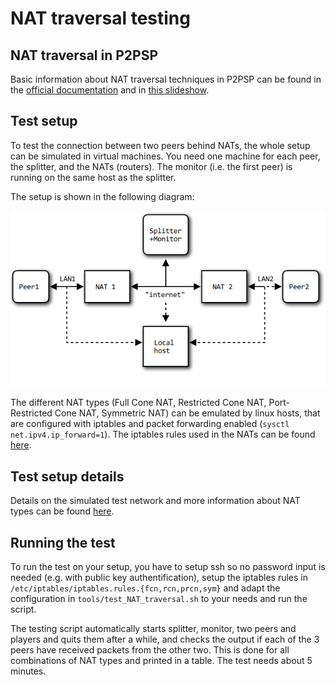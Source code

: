NAT traversal testing
=====================

## NAT traversal in P2PSP
Basic information about NAT traversal techniques in P2PSP can be found in the
[official documentation](http://p2psp.org/en/p2psp-protocol?cap=indexsu9.xht)
and in [this slideshow](http://slides.p2psp.org/BCN-2015).

## Test setup
To test the connection between two peers behind NATs, the whole setup can be
simulated in virtual machines. You need one machine for each peer, the splitter,
and the NATs (routers). The monitor (i.e. the first peer) is running on the same
host as the splitter.

The setup is shown in the following diagram:

![network setup](images/network_setup.png)

The different NAT types (Full Cone NAT, Restricted Cone NAT, Port-Restricted
Cone NAT, Symmetric NAT) can be emulated by linux hosts, that are configured
with iptables and packet forwarding enabled (`sysctl net.ipv4.ip_forward=1`).
The iptables rules used in the NATs can be found
[here](https://wiki.asterisk.org/wiki/display/TOP/NAT+Traversal+Testing).

## Test setup details
Details on the simulated test network and more information about NAT types can
be found [here](NAT_test_details.md).

## Running the test
To run the test on your setup, you have to setup ssh so no password input is
needed (e.g. with public key authentification), setup the iptables rules in
`/etc/iptables/iptables.rules.{fcn,rcn,prcn,sym}` and adapt the configuration in
`tools/test_NAT_traversal.sh` to your needs and run the script.

The testing script automatically starts splitter, monitor, two peers and players
and quits them after a while, and checks the output if each of the 3 peers
have received packets from the other two. This is done for all combinations of
NAT types and printed in a table. The test needs about 5 minutes.

